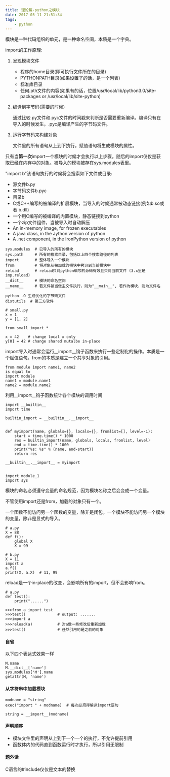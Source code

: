 ```yaml
---
title: 理论篇-python之模块
date: 2017-05-11 21:51:34
tags:
    - python
---
```


模块是一种代码组织的单元，是一种命名空间，本质是一个字典。

import的工作原理:

1. 发现模块文件
    * 程序的home目录(即可执行文件所在的目录)
    * PYTHONPATH目录(如果设置了的话，是一个列表)
    * 标准库目录
    * 任何.pth文件的内容(如果有的话，位置/usr/local/lib/python3.0/site-packages or /usr/local/lib/site-python)
2. 编译到字节码(需要的时候)
    
    通过比较.py文件和.pyc文件的时间戳来判断是否需要重新编译。编译只有在导入的时候发生，.pyc是编译产生的字节码文件。
3. 运行字节码来构建对象
    
    文件里的所有语句从上到下执行，赋值语句将生成模块的属性。

只有当**第一次**import一个模块的时候才会执行以上步骤。随后的import仅仅是获取已经在内存中的对象。被导入的模块被存在sys.modules表里。

"import b"该语句执行的时候将会搜索如下文件或目录:

* 源文件b.py
* 字节码文件b.pyc
* 目录b
* C或C++编写的被编译的扩展模块，当导入的时候通常被动态链接(例如b.so或者 b.dll)
* 一个用C编写的被编译的内置模块，静态链接到python
* 一个zip文件组件，当被导入时自动解压
* An in-memory image, for frozen executables
* A java class, in the Jython version of python
* A .net component, in the IronPython version of python


```
sys.modules  # 已导入的所有的模块
sys.path     # 所有的搜索目录，包括以上四个搜索路径的列表
import       # 整体导入一个模块
from         # 将对象从被加载的模块中拷贝到当前模块中
reload       # reload只对python编写的源码有效且只对当前文件 (3.x里是imp.reload)
__dict__     # 模块的命名空间
__name__     # 若文件被当做主文件执行，则为"__main__", 若作为模块，则为文件名

python -O 生成优化的字节码文件
distutils  # 第三方软件
```

```
# small.py
x = 1
y = [1, 2]

from small import *

x = 42    # change local x only
y[0] = 42 # change shared mutalbe in-place
```

import导入时通常会运行\_\_import\_\_钩子函数来执行一些定制化的操作。本质是一个赋值语句。from的本质是建立一个共享对象的引用。

```
from module import name1, name2
is equal to 
import module
name1 = module.name1
name2 = module.name2
```

利用__import__钩子函数统计各个模块的调用时间

```
import __builtin__
import time

builtin_import = __builtin__.__import__


def myimport(name, globals={}, locals={}, fromlist=[], level=-1):
    start = time.time() * 1000
    res = builtin_import(name, globals, locals, fromlist, level)
    end = time.time() * 1000
    print("%s: %s" % (name, end-start))
    return res

__builtin__.__import__ = myimport


import module_1
import sys
```

模块的命名必须遵守变量的命名规范，因为模块名称之后会变成一个变量。

不管使用import还是from，加载的对象只有一个。

一个函数不能访问另一个函数的变量，除非是闭包。一个模块不能访问另一个模块的变量，除非是显式的导入。

```
# a.py
X = 88
def f():
    global X
    X = 99

# b.py    
X = 11
import a
a.f()
print(X, a.X)  # 11, 99
```

reload是一个in-place的改变，会影响所有的import，但不会影响from。

```
# a.py
def test():
    print("......")

>>>from a import test
>>>test()              # output: .......
>>>import a
>>>reload(a)           # 对a做一些修改后重新加载
>>>test()              # 任然引用的是之前的对象
```

#### 自省
以下四个表达式效果一样

```
M.name
M.__dict__['name']
sys.modules['M'].name
getattr(M, 'name')
```

#### 从字符串中加载模块

```
modname = "string"
exec("import " + modname)  # 每次必须得编译import语句

string = __import__(modname)
```

#### 声明顺序

* 模块文件里的声明从上到下一个一个的执行，不允许提前引用
* 函数体内的代码直到函数运行时才执行，所以引用无限制

#### 题外话

C语言的#include仅仅是文本的替换